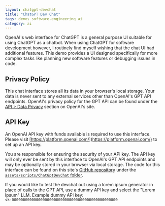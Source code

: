 ```yaml
---
layout: chatgpt-devchat
title: "ChatGPT Dev Chat"
tags: demos software-engineering ai
category: ai
---
```

OpenAI's web interface for ChatGPT is a general purpose UI suitable for using
ChatGPT as a chatbot. When using ChatGPT for software development however, I
routinely find myself wishing that the chat UI had additional features. This
demo provides a UI designed specifically for more complex tasks like planning
new software features or debugging issues in code.

## Privacy Policy
This chat interface stores all its data in your browser's local storage.  Your
data is never sent to any external services other than OpenAI's GPT API
endpoints. OpenAI's privacy policy for the GPT API can be found under the
[API > Data Privacy](https://openai.com/enterprise-privacy) section on OpenAI's
site.

## API Key
An OpenAI API key with funds available is required to use this interface. Please
visit [https://platform.openai.com/](https://platform.openai.com/) to set up an
API key.

You are responsible for ensuring the security of your API key. The API key will
only ever be sent by this interface to OpenAI's GPT API endpoints and may be
optionally stored in your browser via local storage. The code for this interface
can be found on this site's
[GitHub repository](https://github.com/zkWildfire/whattf.how) under the
[`assets/scripts/ChatGptDevChat` folder](https://github.com/zkWildfire/whattf.how/tree/master/assets/scripts/ChatGptDevChat).

If you would like to test the devchat out using a lorem ipsum generator in
place of calls to the GPT API, use a dummy API key and select the "Lorem Ipsum"
LLM. Example dummy API key:  
`sk-000000000000000000000000000000000000000000000000`
